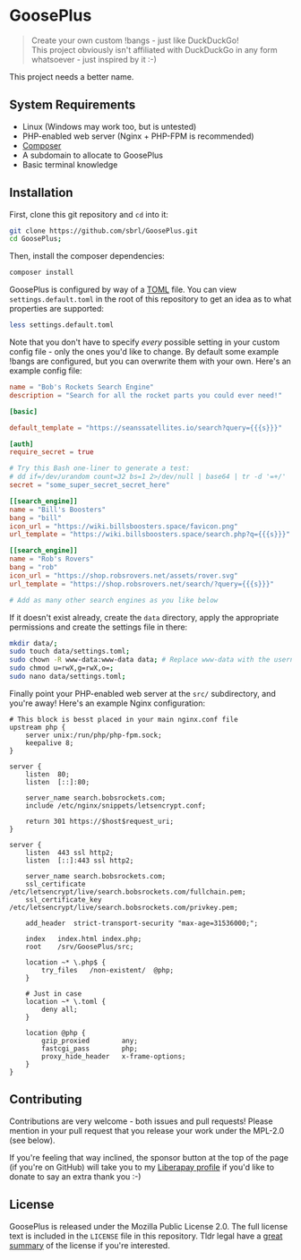# GoosePlus

> Create your own custom !bangs - just like DuckDuckGo!  
> This project obviously isn't affiliated with DuckDuckGo in any form whatsoever - just inspired by it :-)

This project needs a better name.

## System Requirements
 - Linux (Windows may work too, but is untested)
 - PHP-enabled web server (Nginx + PHP-FPM is recommended)
 - [Composer](https://getcomposer.org/)
 - A subdomain to allocate to GoosePlus
 - Basic terminal knowledge

## Installation
First, clone this git repository and `cd` into it:

```bash
git clone https://github.com/sbrl/GoosePlus.git
cd GoosePlus;
```

Then, install the composer dependencies:

```bash
composer install
```

GoosePlus is configured by way of a [TOML](https://toml.io/) file. You can view `settings.default.toml` in the root of this repository to get an idea as to what properties are supported:

```bash
less settings.default.toml
```

Note that you don't have to specify *every* possible setting in your custom config file - only the ones you'd like to change. By default some example !bangs are configured, but you can overwrite them with your own. Here's an example config file:

```toml
name = "Bob's Rockets Search Engine"
description = "Search for all the rocket parts you could ever need!"

[basic]

default_template = "https://seanssatellites.io/search?query={{{s}}}"

[auth]
require_secret = true

# Try this Bash one-liner to generate a test:
# dd if=/dev/urandom count=32 bs=1 2>/dev/null | base64 | tr -d '=+/'
secret = "some_super_secret_secret_here"

[[search_engine]]
name = "Bill's Boosters"
bang = "bill"
icon_url = "https://wiki.billsboosters.space/favicon.png"
url_template = "https://wiki.billsboosters.space/search.php?q={{{s}}}"

[[search_engine]]
name = "Rob's Rovers"
bang = "rob"
icon_url = "https://shop.robsrovers.net/assets/rover.svg"
url_template = "https://shop.robsrovers.net/search/?query={{{s}}}"

# Add as many other search engines as you like below
```

If it doesn't exist already, create the `data` directory, apply the appropriate permissions and create the settings file in there:

```bash
mkdir data/;
sudo touch data/settings.toml;
sudo chown -R www-data:www-data data; # Replace www-data with the username that your web server runs as
sudo chmod u=rwX,g=rwX,o=;
sudo nano data/settings.toml;
```

Finally point your PHP-enabled web server at the `src/` subdirectory, and you're away! Here's an example Nginx configuration:

```nginx
# This block is besst placed in your main nginx.conf file
upstream php {
	server unix:/run/php/php-fpm.sock;
	keepalive 8;
}

server {
	listen	80;
	listen	[::]:80;
	
	server_name search.bobsrockets.com;
	include	/etc/nginx/snippets/letsencrypt.conf;
	
	return 301 https://$host$request_uri;
}

server {
	listen	443 ssl http2;
	listen	[::]:443 ssl http2;
	
	server_name	search.bobsrockets.com;
	ssl_certificate		/etc/letsencrypt/live/search.bobsrockets.com/fullchain.pem;
	ssl_certificate_key	/etc/letsencrypt/live/search.bobsrockets.com/privkey.pem;
	
	add_header	strict-transport-security "max-age=31536000;";
	
	index	index.html index.php;
	root	/srv/GoosePlus/src;
	
	location ~* \.php$ {
		try_files	/non-existent/	@php;
	}
	
	# Just in case
	location ~* \.toml {
		deny all;
	}
	
	location @php {
		gzip_proxied		any;
		fastcgi_pass		php;
		proxy_hide_header	x-frame-options;
	}
}
```


## Contributing
Contributions are very welcome - both issues and pull requests! Please mention in your pull request that you release your work under the MPL-2.0 (see below).

If you're feeling that way inclined, the sponsor button at the top of the page (if you're on GitHub) will take you to my [Liberapay profile](https://liberapay.com/sbrl) if you'd like to donate to say an extra thank you :-)


## License
GoosePlus is released under the Mozilla Public License 2.0. The full license text is included in the `LICENSE` file in this repository. Tldr legal have a [great summary](https://tldrlegal.com/license/mozilla-public-license-2.0-(mpl-2)) of the license if you're interested.
